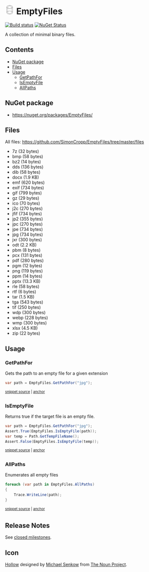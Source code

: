 <!--
GENERATED FILE - DO NOT EDIT
This file was generated by [MarkdownSnippets](https://github.com/SimonCropp/MarkdownSnippets).
Source File: /readme.source.md
To change this file edit the source file and then run MarkdownSnippets.
-->

# <img src="/src/icon.png" height="30px"> EmptyFiles

[![Build status](https://ci.appveyor.com/api/projects/status/4mrhpal9rwtqajws/branch/master?svg=true)](https://ci.appveyor.com/project/SimonCropp/EmptyFiles)
[![NuGet Status](https://img.shields.io/nuget/v/EmptyFiles.svg?label=EmptyFiles)](https://www.nuget.org/packages/EmptyFiles/)

A collection of minimal binary files.

<!-- toc -->
## Contents

  * [NuGet package](#nuget-package)
  * [Files](#files)
  * [Usage](#usage)
    * [GetPathFor](#getpathfor)
    * [IsEmptyFile](#isemptyfile)
    * [AllPaths](#allpaths)<!-- endtoc -->

## NuGet package

 * https://nuget.org/packages/EmptyFiles/


## Files

All files: https://github.com/SimonCropp/EmptyFiles/tree/master/files

<!--
include: extensions
path: /src/EmptyFiles.Tests/extensions.include.md
-->
  * 7z (32 bytes)
  * bmp (58 bytes)
  * bz2 (14 bytes)
  * dds (136 bytes)
  * dib (58 bytes)
  * docx (1.9 KB)
  * emf (620 bytes)
  * exif (734 bytes)
  * gif (799 bytes)
  * gz (29 bytes)
  * ico (70 bytes)
  * j2c (270 bytes)
  * jfif (734 bytes)
  * jp2 (355 bytes)
  * jpc (270 bytes)
  * jpe (734 bytes)
  * jpg (734 bytes)
  * jxr (300 bytes)
  * odt (2.2 KB)
  * pbm (8 bytes)
  * pcx (131 bytes)
  * pdf (280 bytes)
  * pgm (12 bytes)
  * png (119 bytes)
  * ppm (14 bytes)
  * pptx (13.3 KB)
  * rle (58 bytes)
  * rtf (6 bytes)
  * tar (1.5 KB)
  * tga (543 bytes)
  * tif (250 bytes)
  * wdp (300 bytes)
  * webp (228 bytes)
  * wmp (300 bytes)
  * xlsx (4.5 KB)
  * zip (22 bytes)


## Usage


### GetPathFor

Gets the path to an empty file for a given extension

<!-- snippet: GetPathFor -->
<a id='snippet-getpathfor'/></a>
```cs
var path = EmptyFiles.GetPathFor("jpg");
```
<sup><a href='/src/EmptyFiles.Tests/Tests.cs#L14-L16' title='File snippet `getpathfor` was extracted from'>snippet source</a> | <a href='#snippet-getpathfor' title='Navigate to start of snippet `getpathfor`'>anchor</a></sup>
<!-- endsnippet -->


### IsEmptyFile

Returns true if the target file is an empty file.

<!-- snippet: IsEmptyFile -->
<a id='snippet-isemptyfile'/></a>
```cs
var path = EmptyFiles.GetPathFor("jpg");
Assert.True(EmptyFiles.IsEmptyFile(path));
var temp = Path.GetTempFileName();
Assert.False(EmptyFiles.IsEmptyFile(temp));
```
<sup><a href='/src/EmptyFiles.Tests/Tests.cs#L24-L29' title='File snippet `isemptyfile` was extracted from'>snippet source</a> | <a href='#snippet-isemptyfile' title='Navigate to start of snippet `isemptyfile`'>anchor</a></sup>
<!-- endsnippet -->



### AllPaths

Enumerates all empty files

<!-- snippet: AllPaths -->
<a id='snippet-allpaths'/></a>
```cs
foreach (var path in EmptyFiles.AllPaths)
{
    Trace.WriteLine(path);
}
```
<sup><a href='/src/EmptyFiles.Tests/Tests.cs#L37-L42' title='File snippet `allpaths` was extracted from'>snippet source</a> | <a href='#snippet-allpaths' title='Navigate to start of snippet `allpaths`'>anchor</a></sup>
<!-- endsnippet -->


## Release Notes

See [closed milestones](../../milestones?state=closed).


## Icon

[Hollow](https://thenounproject.com/term/hollow/51835/) designed by [Michael Senkow](https://thenounproject.com/mhsenkow/) from [The Noun Project](https://thenounproject.com).
